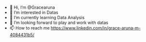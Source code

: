 - 👋 Hi, I’m @Gracearuna
- 👀 I’m interested in Datas
- 🌱 I’m currently learning Data Analysis
- 💞️ I’m looking forward to play and work with datas
- 📫 How to reach me https://www.linkedin.com/in/grace-aruna-m-4084431b5/

<!---
Gracearuna/Gracearuna is a ✨ special ✨ repository because its `README.md` (this file) appears on your GitHub profile.
You can click the Preview link to take a look at your changes.
--->
